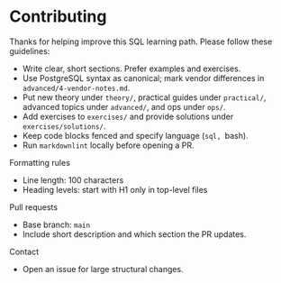# Contributing

Thanks for helping improve this SQL learning path. Please follow these guidelines:

- Write clear, short sections. Prefer examples and exercises.
- Use PostgreSQL syntax as canonical; mark vendor differences in `advanced/4-vendor-notes.md`.
- Put new theory under `theory/`, practical guides under `practical/`, advanced topics under `advanced/`, and ops under `ops/`.
- Add exercises to `exercises/` and provide solutions under `exercises/solutions/`.
- Keep code blocks fenced and specify language (```sql, ```bash).
- Run `markdownlint` locally before opening a PR.

Formatting rules
- Line length: 100 characters
- Heading levels: start with H1 only in top-level files

Pull requests
- Base branch: `main`
- Include short description and which section the PR updates.

Contact
- Open an issue for large structural changes.
